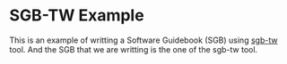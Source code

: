 SGB-TW Example
==============

This is an example of writting a Software Guidebook (SGB) using [sgb-tw](https://github.com/dgerod/sgb-tw) tool. And the SGB that we are writting is the one of the sgb-tw tool.
